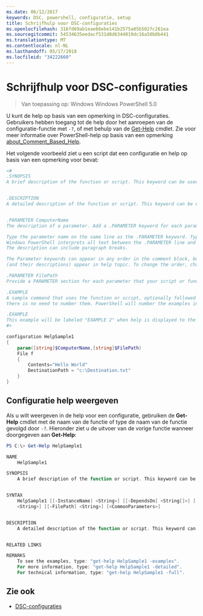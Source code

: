 ```yaml
---
ms.date: 06/12/2017
keywords: DSC, powershell, configuratie, setup
title: Schrijfhulp voor DSC-configuraties
ms.openlocfilehash: 316fd69ab1eae66ebe141b2575a05b502fc261ea
ms.sourcegitcommit: 54534635eedacf531d8d6344019dc16a50b8b441
ms.translationtype: MT
ms.contentlocale: nl-NL
ms.lasthandoff: 05/17/2018
ms.locfileid: "34222660"
---
```

# <a name="writing-help-for-dsc-configurations"></a>Schrijfhulp voor DSC-configuraties

>Van toepassing op: Windows Windows PowerShell 5.0

U kunt de help op basis van een opmerking in DSC-configuraties. Gebruikers hebben toegang tot de help door het aanroepen van de configuratie-functie met `-?`, of met behulp van de [Get-Help](https://technet.microsoft.com/library/hh849696.aspx) cmdlet. Zie voor meer informatie over PowerShell-help op basis van een opmerking [about_Comment_Based_Help](https://technet.microsoft.com/library/hh847834.aspx).

Het volgende voorbeeld ziet u een script dat een configuratie en help op basis van een opmerking voor bevat:

```powershell
<#
.SYNOPSIS
A brief description of the function or script. This keyword can be used only once for each configuration.


.DESCRIPTION
A detailed description of the function or script. This keyword can be used only once for each configuration.


.PARAMETER ComputerName
The description of a parameter. Add a .PARAMETER keyword for each parameter in the function or script syntax.

Type the parameter name on the same line as the .PARAMETER keyword. Type the parameter description on the lines following the .PARAMETER keyword.
Windows PowerShell interprets all text between the .PARAMETER line and the next keyword or the end of the comment block as part of the parameter description.
The description can include paragraph breaks.

The Parameter keywords can appear in any order in the comment block, but the function or script syntax determines the order in which the parameters
(and their descriptions) appear in help topic. To change the order, change the syntax.

.PARAMETER FilePath
Provide a PARAMETER section for each parameter that your script or function accepts.

.EXAMPLE
A sample command that uses the function or script, optionally followed by sample output and a description. Repeat this keyword for each example. If you have multiple examples,
there is no need to number them. PowerShell will number the examples in help text.

.EXAMPLE
This example will be labeled "EXAMPLE 2" when help is displayed to the user.
#>

configuration HelpSample1
{
    param([string]$ComputerName,[string]$FilePath)
    File f
    {
        Contents="Hello World"
        DestinationPath = "c:\Destination.txt"
    }
}
```

## <a name="viewing-configuration-help"></a>Configuratie help weergeven

Als u wilt weergeven in de help voor een configuratie, gebruiken de **Get-Help** cmdlet met de naam van de functie of type de naam van de functie gevolgd door `-?`. Hieronder ziet u de uitvoer van de vorige functie wanneer doorgegeven aan **Get-Help**:

```powershell
PS C:\> Get-Help HelpSample1

NAME
    HelpSample1

SYNOPSIS
    A brief description of the function or script. This keyword can be used only once for each configuration.


SYNTAX
    HelpSample1 [[-InstanceName] <String>] [[-DependsOn] <String[]>] [[-OutputPath] <String>] [[-ConfigurationData] <Hashtable>] [[-ComputerName]
    <String>] [[-FilePath] <String>] [<CommonParameters>]


DESCRIPTION
    A detailed description of the function or script. This keyword can be used only once for each configuration.


RELATED LINKS

REMARKS
    To see the examples, type: "get-help HelpSample1 -examples".
    For more information, type: "get-help HelpSample1 -detailed".
    For technical information, type: "get-help HelpSample1 -full".
```

## <a name="see-also"></a>Zie ook
* [DSC-configuraties](configurations.md)